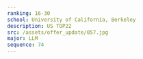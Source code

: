 ```yaml
---
ranking: 16-30
school: University of California, Berkeley
description: US TOP22
src: /assets/offer_update/057.jpg
major: LLM
sequence: 74
---
```


